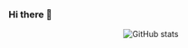 ### Hi there 👋

<div align="center">
  
![GitHub stats](https://github-readme-stats.vercel.app/api?username=paramudya&count_private=true&show_icons=true&title_color=f6bd4b&bg_color=4A154B&icon_color=f6bd4b&border_color=f6bd4b&text_color=fef9ff&hide_title=true)

</div>
